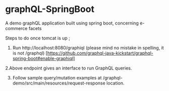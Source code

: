 # graphQL-SpringBoot
A demo graphQL application built using spring boot, concerning e-commerce facets 

Steps to do once tomcat is up ;
 
1. Run http://localhost:8080/graphiql (please mind no mistake in spelling, it is not /graphql) [https://github.com/graphql-java-kickstart/graphql-spring-boot#enable-graphiql]

2.Above endpoint gives an interface to run GraphQL queries.

3. Follow sample query/mutation examples at  /graphql-demo/src/main/resources/request-response location.



